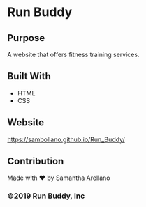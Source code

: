 # Run Buddy

## Purpose
A website that offers fitness training services.

## Built With
* HTML
* CSS

## Website
https://sambollano.github.io/Run_Buddy/

## Contribution
Made with ❤️ by Samantha Arellano

### ©️2019 Run Buddy, Inc 
